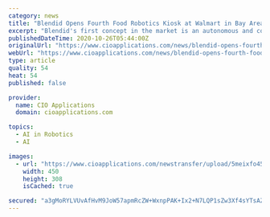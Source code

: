 ```yaml
---
category: news
title: "Blendid Opens Fourth Food Robotics Kiosk at Walmart in Bay Area"
excerpt: "Blendid's first concept in the market is an autonomous and contactless robotic kiosk that uses robotics, machine vision, artificial intelligence, and healthy ingredients to create delicious smoothies."
publishedDateTime: 2020-10-26T05:44:00Z
originalUrl: "https://www.cioapplications.com/news/blendid-opens-fourth-food-robotics-kiosk-at-walmart-in-bay-area-nid-6714.html"
webUrl: "https://www.cioapplications.com/news/blendid-opens-fourth-food-robotics-kiosk-at-walmart-in-bay-area-nid-6714.html"
type: article
quality: 54
heat: 54
published: false

provider:
  name: CIO Applications
  domain: cioapplications.com

topics:
  - AI in Robotics
  - AI

images:
  - url: "https://www.cioapplications.com/newstransfer/upload/5meixfo450.jpg"
    width: 450
    height: 308
    isCached: true

secured: "a3gMoRYLVUvAfHvM9JoW57apmRcZW+WxnpPAK+Ix2+N7LQP1sZw3Xf4sYTsAZF3Yvjup/v62gplGP98oQMZUGkMPkaToSAAIE+D7/iax+5nhu8RrcKY9pa8dWG6SNHEzYk03S4swbzpdVAHgMA2XmKv0XFu93eBWltzPC5bzwOYYpBVda8oTIArkKuyjpCGUiMnOTNMU2wLi/qfEE8FmQyyBHXO+QezCEmnVDkFrtPHOZ04G4heapOXON6IQlv0LKgieHVzmKs/OkE3zwhddoDk7F9eoEMYjAxU43DJdo+bN4PGCujZGUtaLE+G8ICBhL6SILt0Ap+abzfYC9iF8TccJ3ZibvkHAFfQeK3sASzY=;1dGSbBcLAaY6knBi56KX+A=="
---
```


